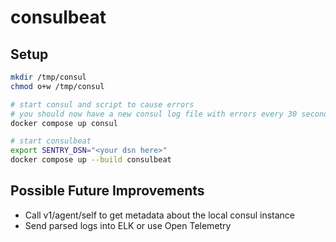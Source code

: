 # consulbeat

## Setup

```bash
mkdir /tmp/consul
chmod o+w /tmp/consul

# start consul and script to cause errors
# you should now have a new consul log file with errors every 30 seconds
docker compose up consul

# start consulbeat
export SENTRY_DSN="<your dsn here>"
docker compose up --build consulbeat
```

## Possible Future Improvements

- Call v1/agent/self to get metadata about the local consul instance
- Send parsed logs into ELK or use Open Telemetry